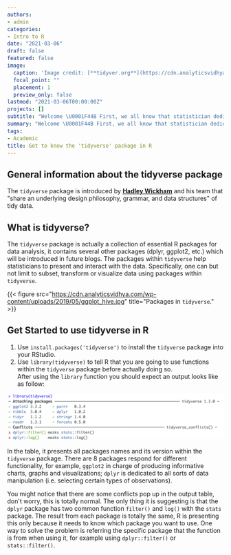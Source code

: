 ```yaml
---
authors:
- admin
categories:
- Intro to R
date: "2021-03-06"
draft: false
featured: false
image:
  caption: 'Image credit: [**tidyver.org**](https://cdn.analyticsvidhya.com/wp-content/uploads/2019/05/tidyverse-default.png)'
  focal_point: ""
  placement: 1
  preview_only: false
lastmod: "2021-03-06T00:00:00Z"
projects: []
subtitle: "Welcome \U0001F44B First, we all know that statistician dedicate most of their time in tiding raw data before conducting any further analysis. It will be a tedious and inefficient process if all jobs are done manually. Therefore, the very first package that I'm going to introduce is the `tidyverse` package, the foundation of data wrangling."
summary: "Welcome \U0001F44B First, we all know that statistician dedicate most of their time in tiding raw data before conducting any further analysis. It will be a tedious and inefficient process if all jobs are done manually. Therefore, the very first package that I'm going to introduce is the `tidyverse` package, the foundation of data wrangling."
tags:
- Academic
title: Get to know the 'tidyverse' package in R
---
```


## General information about the tidyverse package

The `tidyverse` package is introduced by [**Hadley Wickham**](https://en.wikipedia.org/wiki/Hadley_Wickham) and his team that "share an underlying design philosophy, grammar, and data structures" of tidy data. 

## What is tidyverse?

The `tidyverse` package is actually a collection of essential R packages for data analysis, it contains several other packages (dplyr, ggplot2, etc.) which will be introduced in future blogs. The packages within `tidyverse` help statisticians to present and interact with the data. Specifically, one can but not limit to subset, transform or visualize data using packages within `tidyverse`.

{{< figure src="https://cdn.analyticsvidhya.com/wp-content/uploads/2019/05/ggplot_hive.jpg" title="Packages in `tidyverse`." >}}

## Get Started to use tidyverse in R

1. Use `install.packages('tidyverse')` to install the `tidyverse` package into your RStudio.
2. Use `library(tidyverse)` to tell R that you are going to use functions within the `tidyverse` package before actually doing so. \
After using the `library` function you should expect an output looks like as follow:

![](images/library.png)

In the table, it presents all packages names and its version within the `tidyverse` package. There are 8 packages respond for different functionality, for example, `ggplot2` in charge of producing informative charts, graphs and visualizations; `dplyr` is dedicated to all sorts of data manipulation (i.e. selecting certain types of observations).

You might notice that there are some conflicts pop up in the output table, don't worry, this is totally normal. The only thing it is suggesting is that the `dplyr` package has two common function `filter()` and `log()` with the `stats` package. The result from each package is totally the same, R is presenting this only because it needs to know which package you want to use. One way to solve the problem is referring the specific package that the function is from when using it, for example using `dplyr::filter()` or `stats::filter()`.
